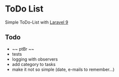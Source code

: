 # ToDo List
Simple ToDo-List with [Laravel 9](https://laravel.com/docs/9.x/releases) 

## Todo
- ~~ ptBr ~~
- tests
- logging with observers
- add category to tasks
- make it not so simple (date, e-mails to remember...)
